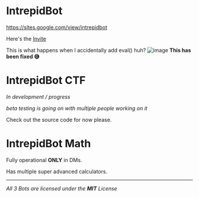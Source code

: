# IntrepidBot
https://sites.google.com/view/intrepidbot

Here's the [Invite](https://discord.com/api/oauth2/authorize?client_id=842849935434317915&redirect_uri=https%3A%2F%2Fdiscordapp.com%2Foauth2%2Fauthorize%3F%26client_id%3D842849935434317915%26scope%3Dbot&response_type=code&scope=rpc.activities.write%20messages.read%20applications.commands)

This is what happens when I accidentally add eval() huh?
![image](https://github.com/realrealAlexS/intrepidbot/assets/140008493/7947cb21-7489-41cd-8e8e-4d23b5a9cafe)
**This has been fixed 😅**


# IntrepidBot CTF

*In development / progress*

*beta testing is going on with multiple people working on it*

Check out the source code for now please.

# IntrepidBot Math

Fully operational **ONLY** in DMs.

Has multiple super advanced calculators.

---------------------------------------------------------------------------------------------------------------------------------------------------------------------------------------------------------------------------------------------------
*All 3 Bots are licensed under the **MIT** License*
